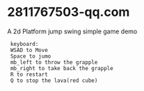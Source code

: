 # 2811767503-qq.com
A 2d Platform jump swing simple game demo

     keyboard: 
     WSAD to Move
     Space to jumo
     mb_left to throw the grapple
     mb_right to take back the grapple
     R to restart
     Q to stop the lava(red cube)
